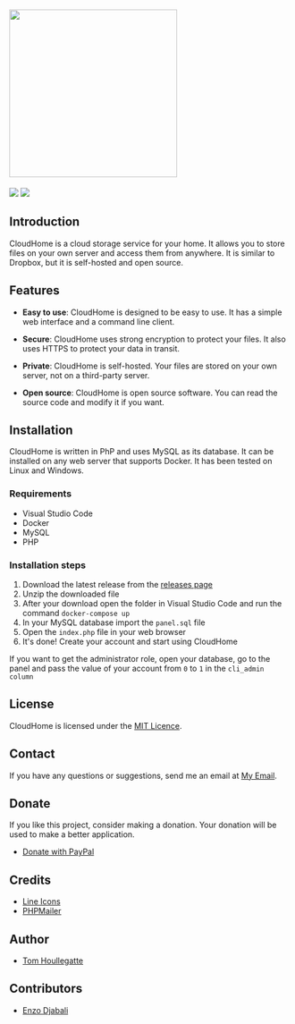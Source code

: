 # <img src="https://image.noelshack.com/fichiers/2023/25/2/1687261539-cloudhome.png" height="300" />
<p float="left">
    <img src="https://img.shields.io/static/v1?label=License&message=MIT&color=blue">
    <img src="https://img.shields.io/static/v1?label=Version&message=1.7.2&color=blue">
</p>

## Introduction

CloudHome is a cloud storage service for your home. It allows you to store files on your own server and access them from anywhere. It is similar to Dropbox, but it is self-hosted and open source.

## Features

* **Easy to use**: CloudHome is designed to be easy to use. It has a simple web interface and a command line client.

* **Secure**: CloudHome uses strong encryption to protect your files. It also uses HTTPS to protect your data in transit.

* **Private**: CloudHome is self-hosted. Your files are stored on your own server, not on a third-party server.

* **Open source**: CloudHome is open source software. You can read the source code and modify it if you want.

## Installation

CloudHome is written in PhP and uses MySQL as its database. It can be installed on any web server that supports Docker. It has been tested on Linux and Windows.

### Requirements

* Visual Studio Code
* Docker
* MySQL
* PHP

### Installation steps

1. Download the latest release from the [releases page](https://github.com/xTOUKAM/CloudHome)
2. Unzip the downloaded file
3. After your download open the folder in Visual Studio Code and run the command `docker-compose up`
4. In your MySQL database import the `panel.sql` file
5. Open the `index.php` file in your web browser
6. It's done! Create your account and start using CloudHome

If you want to get the administrator role, open your database, go to the panel and pass the value of your account from `0` to `1` in the `cli_admin column`

## License

CloudHome is licensed under the [MIT Licence](./LICENCE).

## Contact

If you have any questions or suggestions, send me an email at [My Email](mailto:houllegatte.tom@gmail.com).

## Donate

If you like this project, consider making a donation. Your donation will be used to make a better application.

* [Donate with PayPal](https://paypal.me/senoravalley?country.x=FR&locale.x=fr_FR)

## Credits

* [Line Icons](https://lineicons.com/)
* [PHPMailer](https://github.com/PHPMailer/PHPMailer)

## Author

* [Tom Houllegatte](https://github.com/xTOUKAM)

## Contributors

* [Enzo Djabali](https://github.com/enzodjabali)


